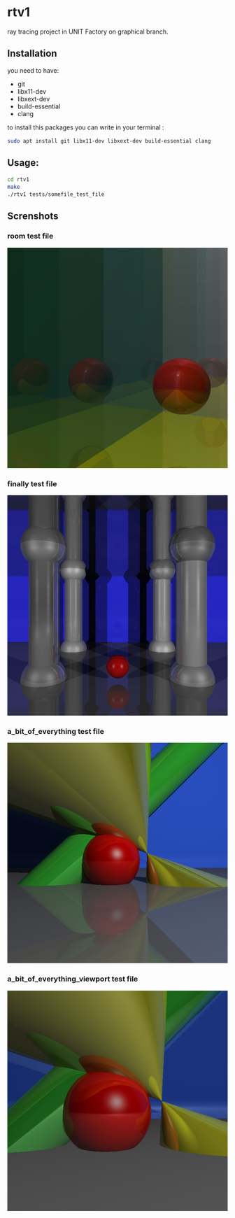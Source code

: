 # rtv1
ray tracing project in UNIT Factory on graphical branch.
## Installation

you need to have:
 * git
 * libx11-dev
 * libxext-dev
 * build-essential
 * clang
 
to install this packages you can write in your terminal :
  
```bash
sudo apt install git libx11-dev libxext-dev build-essential clang
```
## Usage:
```bash
cd rtv1
make
./rtv1 tests/somefile_test_file
```
## Screnshots

### room test file
![room](https://github.com/RolandGalaadsky/rtv1/blob/master/Screenshot%20from%202018-10-28%2023-53-23.png)

### finally test file
![finally](https://github.com/RolandGalaadsky/rtv1/blob/master/Screenshot%20from%202018-10-28%2023-53-53.png)

### a_bit_of_everything test file
![finally](https://github.com/RolandGalaadsky/rtv1/blob/master/Screenshot%20from%202018-10-28%2023-54-21.png)


### a_bit_of_everything_viewport test file
![finally](https://github.com/RolandGalaadsky/rtv1/blob/master/Screenshot%20from%202018-10-28%2023-54-50.png)
